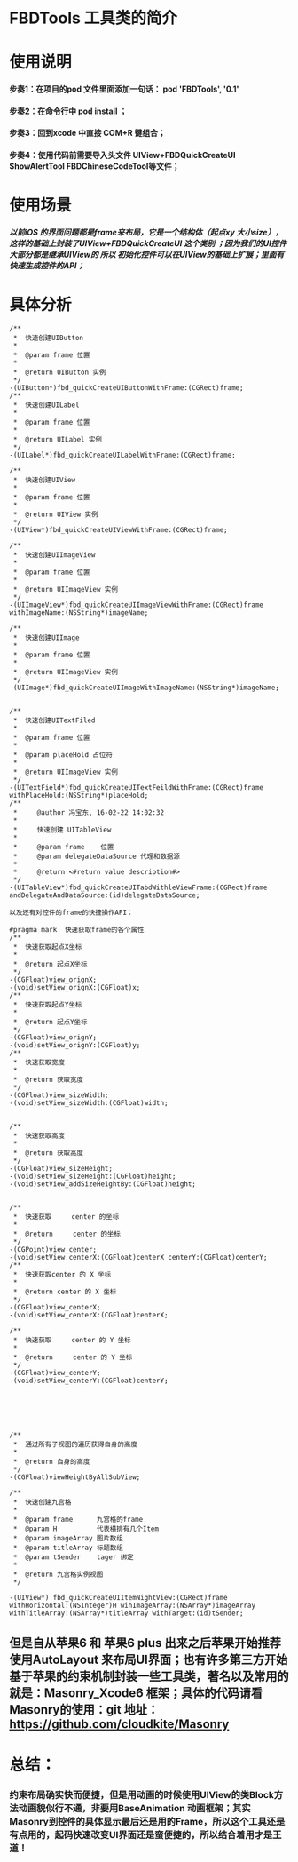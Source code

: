 # **FBDTools** 工具类的简介
# 使用说明
#### 步奏1：在项目的pod 文件里面添加一句话： pod 'FBDTools', '0.1'
#### 步奏2：在命令行中 pod install ；
#### 步奏3：回到xcode 中直接 COM+R 键组合；
#### 步奏4：使用代码前需要导入头文件 UIView+FBDQuickCreateUI ShowAlertTool FBDChineseCodeTool等文件；
# 使用场景
##### 以前iOS 的界面问题都是frame来布局，它是一个结构体（起点xy 大小size），这样的基础上封装了UIView+FBDQuickCreateUI 这个类别 ；因为我们的UI控件大部分都是继承UIView的 所以 初始化控件可以在UIView的基础上扩展；里面有快速生成控件的API；

# 具体分析

```
/**
 *  快速创建UIButton
 *
 *  @param frame 位置
 *
 *  @return UIButton 实例
 */
-(UIButton*)fbd_quickCreateUIButtonWithFrame:(CGRect)frame;
/**
 *  快速创建UILabel
 *
 *  @param frame 位置
 *
 *  @return UILabel 实例
 */
-(UILabel*)fbd_quickCreateUILabelWithFrame:(CGRect)frame;

/**
 *  快速创建UIView
 *
 *  @param frame 位置
 *
 *  @return UIView 实例
 */
-(UIView*)fbd_quickCreateUIViewWithFrame:(CGRect)frame;

/**
 *  快速创建UIImageView
 *
 *  @param frame 位置
 *
 *  @return UIImageView 实例
 */
-(UIImageView*)fbd_quickCreateUIImageViewWithFrame:(CGRect)frame withImageName:(NSString*)imageName;

/**
 *  快速创建UIImage
 *
 *  @param frame 位置
 *
 *  @return UIImageView 实例
 */
-(UIImage*)fbd_quickCreateUIImageWithImageName:(NSString*)imageName;


/**
 *  快速创建UITextFiled
 *
 *  @param frame 位置
 *
 *  @param placeHold 占位符
 *
 *  @return UIImageView 实例
 */
-(UITextField*)fbd_quickCreateUITextFeildWithFrame:(CGRect)frame withPlaceHold:(NSString*)placeHold;
/**
 *     @author 冯宝东, 16-02-22 14:02:32
 *
 *     快速创建 UITableView
 *
 *     @param frame    位置
 *     @param delegateDataSource 代理和数据源
 *
 *     @return <#return value description#>
 */
-(UITableView*)fbd_quickCreateUITabdWithleViewFrame:(CGRect)frame andDelegateAndDataSource:(id)delegateDataSource;

以及还有对控件的frame的快捷操作API：

#pragma mark  快速获取frame的各个属性
/**
 *  快速获取起点X坐标
 *
 *  @return 起点X坐标
 */
-(CGFloat)view_orignX;
-(void)setView_orignX:(CGFloat)x;
/**
 *  快速获取起点Y坐标
 *
 *  @return 起点Y坐标
 */
-(CGFloat)view_orignY;
-(void)setView_orignY:(CGFloat)y;
/**
 *  快速获取宽度
 *
 *  @return 获取宽度
 */
-(CGFloat)view_sizeWidth;
-(void)setView_sizeWidth:(CGFloat)width;


/**
 *  快速获取高度
 *
 *  @return 获取高度
 */
-(CGFloat)view_sizeHeight;
-(void)setView_sizeHeight:(CGFloat)height;
-(void)setView_addSizeHeightBy:(CGFloat)height;


/**
 *  快速获取     center 的坐标
 *
 *  @return     center 的坐标
 */
-(CGPoint)view_center;
-(void)setView_centerX:(CGFloat)centerX centerY:(CGFloat)centerY;
/**
 *  快速获取center 的 X 坐标
 *
 *  @return center 的 X 坐标
 */
-(CGFloat)view_centerX;
-(void)setView_centerX:(CGFloat)centerX;

/**
 *  快速获取     center 的 Y 坐标
 *
 *  @return     center 的 Y 坐标
 */
-(CGFloat)view_centerY;
-(void)setView_centerY:(CGFloat)centerY;






/**
 *  通过所有子视图的遍历获得自身的高度
 *
 *  @return 自身的高度
 */
-(CGFloat)viewHeightByAllSubView;

/**
 *  快速创建九宫格
 *
 *  @param frame      九宫格的frame
 *  @param H          代表横排有几个Item
 *  @param imageArray 图片数组
 *  @param titleArray 标题数组
 *  @param tSender    tager 绑定
 *
 *  @return 九宫格实例视图
 */

-(UIView*) fbd_quickCreateUIItemNightView:(CGRect)frame withHorizontal:(NSInteger)H wihImageArray:(NSArray*)imageArray withTitleArray:(NSArray*)titleArray withTarget:(id)tSender;

```
## 但是自从苹果6 和 苹果6 plus 出来之后苹果开始推荐使用AutoLayout 来布局UI界面；也有许多第三方开始基于苹果的约束机制封装一些工具类，著名以及常用的就是：Masonry_Xcode6 框架；具体的代码请看Masonry的使用：git 地址：https://github.com/cloudkite/Masonry

# 总结：
### 约束布局确实快而便捷，但是用动画的时候使用UIView的类Block方法动画貌似行不通，非要用BaseAnimation 动画框架；其实Masonry到控件的具体显示最后还是用的Frame，所以这个工具还是有点用的，起码快速改变UI界面还是蛮便捷的，所以结合着用才是王道！